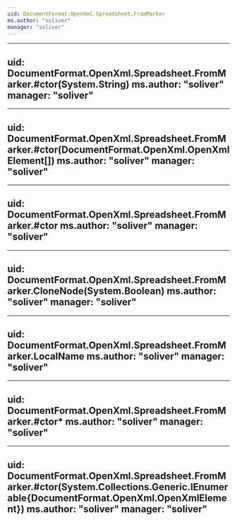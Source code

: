 ```yaml
---
uid: DocumentFormat.OpenXml.Spreadsheet.FromMarker
ms.author: "soliver"
manager: "soliver"
---
```


---
uid: DocumentFormat.OpenXml.Spreadsheet.FromMarker.#ctor(System.String)
ms.author: "soliver"
manager: "soliver"
---

---
uid: DocumentFormat.OpenXml.Spreadsheet.FromMarker.#ctor(DocumentFormat.OpenXml.OpenXmlElement[])
ms.author: "soliver"
manager: "soliver"
---

---
uid: DocumentFormat.OpenXml.Spreadsheet.FromMarker.#ctor
ms.author: "soliver"
manager: "soliver"
---

---
uid: DocumentFormat.OpenXml.Spreadsheet.FromMarker.CloneNode(System.Boolean)
ms.author: "soliver"
manager: "soliver"
---

---
uid: DocumentFormat.OpenXml.Spreadsheet.FromMarker.LocalName
ms.author: "soliver"
manager: "soliver"
---

---
uid: DocumentFormat.OpenXml.Spreadsheet.FromMarker.#ctor*
ms.author: "soliver"
manager: "soliver"
---

---
uid: DocumentFormat.OpenXml.Spreadsheet.FromMarker.#ctor(System.Collections.Generic.IEnumerable{DocumentFormat.OpenXml.OpenXmlElement})
ms.author: "soliver"
manager: "soliver"
---
